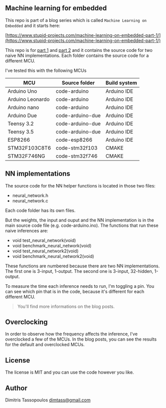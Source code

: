 Machine learning for embedded
----

This repo is part of a blog series which is called `Machine Learning on Embedded`
and it starts here:

[https://www.stupid-projects.com/machine-learning-on-embedded-part-1/](https://www.stupid-projects.com/machine-learning-on-embedded-part-1/)

This repo is for [part 1](https://www.stupid-projects.com/machine-learning-on-embedded-part-1/) and [part 2](https://www.stupid-projects.com/machine-learning-on-embedded-part-12/) and it contains the source code for two naive NN implementations.
Each folder contains the source code for a different MCU.

I've tested this with the following MCUs

MCU | Source folder | Build system
-|-|-
Arduino Uno | code-arduino | Arduino IDE
Arduino Leonardo | code-arduino | Arduino IDE
Arduino nano | code-arduino | Arduino IDE
Arduino Due | code-arduino-due | Arduino IDE
Teensy 3.2 | code-arduino-due | Arduino IDE
Teensy 3.5 | code-arduino-due | Arduino IDE
ESP8266 | code-esp8266 | Arduino IDE
STM32F103C8T6 | code-stm32f103| CMAKE
STM32F746NG | code-stm32f746 | CMAKE


## NN implementations
The source code for the NN helper functions is located in those two files:

* neural_network.h
* neural_network.c

Each code folder has its own files.

But the weights, the input and ouput and the NN implementation is in
the main source code file (e.g. code-arduino.ino). The functions that
run these naive inferences are:

* void test_neural_network(void)
* void benchmark_neural_network(void)
* void test_neural_network2(void)
* void benchmark_neural_network2(void)

These functions are numbered because there are two NN implementations.
The first one is 3-input, 1-output. The second one is 3-input, 32-hidden,
1-output.

To measure the time each inference needs to run, I'm toggling a pin.
You can see which pin that is in the code, because it's different for
each different MCU.

> You'll find more informations on the blog posts.

## Overclocking
In order to observe how the frequency affects the inference,
I've overclocked a few of the MCUs. In the blog posts, you can
see the results for the default and overclocked MCUs.

## License
The license is MIT and you can use the code however you like.

## Author
Dimitris Tassopoulos <dimtass@gmail.com>